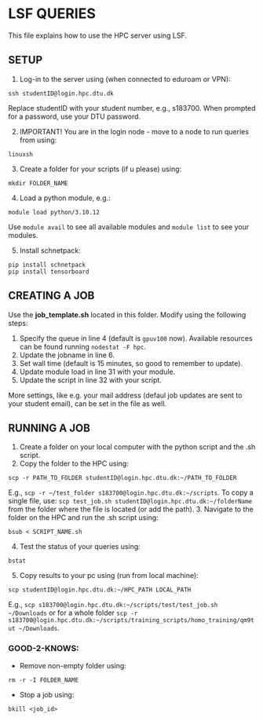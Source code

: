 # LSF QUERIES
This file explains how to use the HPC server using LSF.

## SETUP
1. Log-in to the server using (when connected to eduroam or VPN):
```
ssh studentID@login.hpc.dtu.dk 
```
Replace studentID with your student number, e.g., s183700. When prompted for a password, use your DTU password.

2. IMPORTANT! You are in the login node - move to a node to run queries from using:
``` 
linuxsh
``` 
3. Create a folder for your scripts (if u please) using:
```
mkdir FOLDER_NAME
```     
4. Load a python module, e.g.:
```
module load python/3.10.12
```  
Use ```module avail``` to see all available modules and ```module list``` to see your modules.
        
5. Install schnetpack:
```
pip install schnetpack
pip install tensorboard
```  

## CREATING A JOB
Use the **job_template.sh** located in this folder. Modify using the following steps:
1. Specify the queue in line 4 (default is ```gpuv100``` now). Available resources can be found running ```nodestat -F hpc```.
2. Update the jobname in line 6.
3. Set wall time (default is 15 minutes, so good to remember to update).
4. Update module load in line 31 with your module.
5. Update the script in line 32 with your script.

More settings, like e.g. your mail address (defaul job updates are sent to your student email), can be set in the file as well.

## RUNNING A JOB
1. Create a folder on your local computer with the python script and the .sh script.
2. Copy the folder to the HPC using:
```
scp -r PATH_TO_FOLDER studentID@login.hpc.dtu.dk:~/PATH_TO_FOLDER 
``` 
E.g., ```scp -r ~/test_folder s183700@login.hpc.dtu.dk:~/scripts```. To copy a single file, use: ```scp test_job.sh studentID@login.hpc.dtu.dk:~/folderName``` from the folder where the file is located (or add the path).
3. Navigate to the folder on the HPC  and run the .sh script using:
```
bsub < SCRIPT_NAME.sh
```
4. Test the status of your queries using:
```
bstat
```
5. Copy results to your pc using (run from local machine):
```
scp studentID@login.hpc.dtu.dk:~/HPC_PATH LOCAL_PATH
```
E.g., ```scp s183700@login.hpc.dtu.dk:~/scripts/test/test_job.sh ~/Downloads``` or for a whole folder ```scp -r s183700@login.hpc.dtu.dk:~/scripts/training_scripts/homo_training/qm9tut ~/Downloads```.

### GOOD-2-KNOWS:
* Remove non-empty folder using:  
```
rm -r -I FOLDER_NAME
```
* Stop a job using:
```
bkill <job_id>
```
